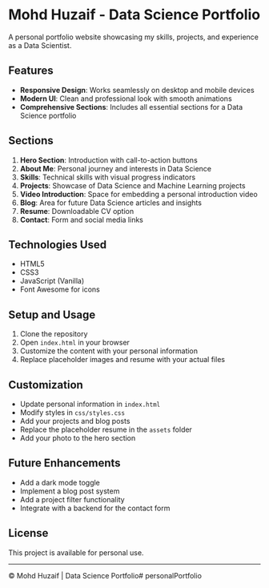 # Mohd Huzaif - Data Science Portfolio

A personal portfolio website showcasing my skills, projects, and experience as a Data Scientist.

## Features

- **Responsive Design**: Works seamlessly on desktop and mobile devices
- **Modern UI**: Clean and professional look with smooth animations
- **Comprehensive Sections**: Includes all essential sections for a Data Science portfolio

## Sections

1. **Hero Section**: Introduction with call-to-action buttons
2. **About Me**: Personal journey and interests in Data Science
3. **Skills**: Technical skills with visual progress indicators
4. **Projects**: Showcase of Data Science and Machine Learning projects
5. **Video Introduction**: Space for embedding a personal introduction video
6. **Blog**: Area for future Data Science articles and insights
7. **Resume**: Downloadable CV option
8. **Contact**: Form and social media links

## Technologies Used

- HTML5
- CSS3
- JavaScript (Vanilla)
- Font Awesome for icons

## Setup and Usage

1. Clone the repository
2. Open `index.html` in your browser
3. Customize the content with your personal information
4. Replace placeholder images and resume with your actual files

## Customization

- Update personal information in `index.html`
- Modify styles in `css/styles.css`
- Add your projects and blog posts
- Replace the placeholder resume in the `assets` folder
- Add your photo to the hero section

## Future Enhancements

- Add a dark mode toggle
- Implement a blog post system
- Add a project filter functionality
- Integrate with a backend for the contact form

## License

This project is available for personal use.

---

© Mohd Huzaif | Data Science Portfolio#   p e r s o n a l P o r t f o l i o 
 
 
